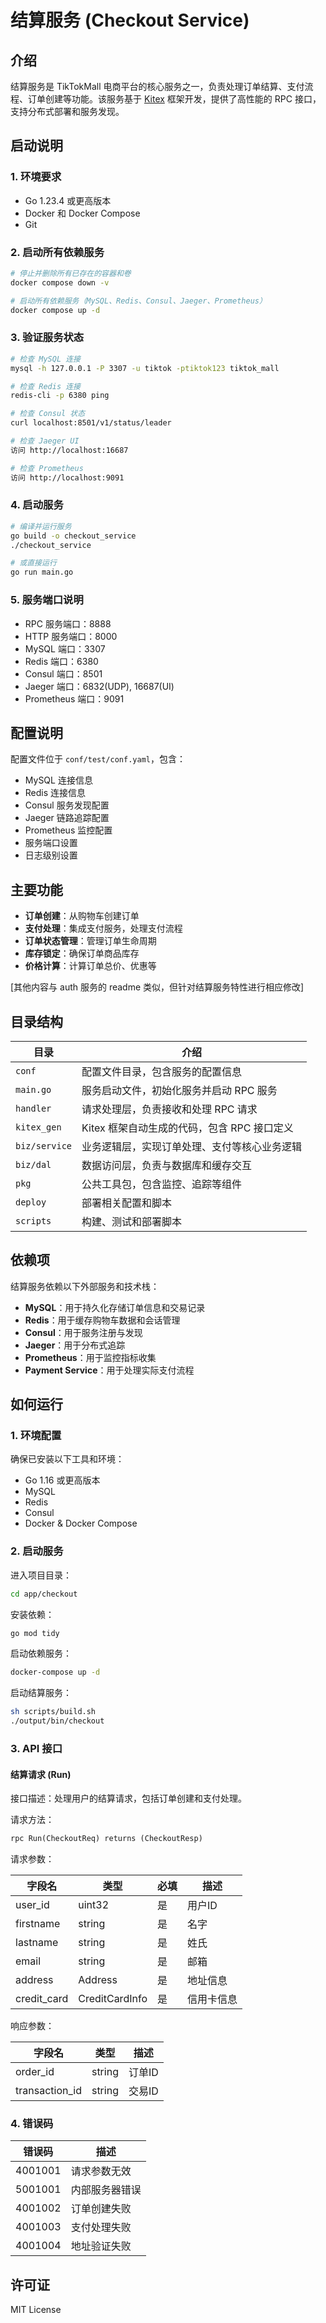 # 结算服务 (Checkout Service)

## 介绍

结算服务是 TikTokMall 电商平台的核心服务之一，负责处理订单结算、支付流程、订单创建等功能。该服务基于 [Kitex](https://github.com/cloudwego/kitex/) 框架开发，提供了高性能的 RPC 接口，支持分布式部署和服务发现。

## 启动说明

### 1. 环境要求
- Go 1.23.4 或更高版本
- Docker 和 Docker Compose
- Git

### 2. 启动所有依赖服务
```bash
# 停止并删除所有已存在的容器和卷
docker compose down -v

# 启动所有依赖服务（MySQL、Redis、Consul、Jaeger、Prometheus）
docker compose up -d
```

### 3. 验证服务状态
```bash
# 检查 MySQL 连接
mysql -h 127.0.0.1 -P 3307 -u tiktok -ptiktok123 tiktok_mall

# 检查 Redis 连接
redis-cli -p 6380 ping

# 检查 Consul 状态
curl localhost:8501/v1/status/leader

# 检查 Jaeger UI
访问 http://localhost:16687

# 检查 Prometheus
访问 http://localhost:9091
```

### 4. 启动服务
```bash
# 编译并运行服务
go build -o checkout_service
./checkout_service

# 或直接运行
go run main.go
```

### 5. 服务端口说明
- RPC 服务端口：8888
- HTTP 服务端口：8000
- MySQL 端口：3307
- Redis 端口：6380
- Consul 端口：8501
- Jaeger 端口：6832(UDP), 16687(UI)
- Prometheus 端口：9091

## 配置说明

配置文件位于 `conf/test/conf.yaml`，包含：
- MySQL 连接信息
- Redis 连接信息
- Consul 服务发现配置
- Jaeger 链路追踪配置
- Prometheus 监控配置
- 服务端口设置
- 日志级别设置

## 主要功能

- **订单创建**：从购物车创建订单
- **支付处理**：集成支付服务，处理支付流程
- **订单状态管理**：管理订单生命周期
- **库存锁定**：确保订单商品库存
- **价格计算**：计算订单总价、优惠等

[其他内容与 auth 服务的 readme 类似，但针对结算服务特性进行相应修改]

## 目录结构

| 目录            | 介绍                                                    |
|----------------|--------------------------------------------------------|
| `conf`         | 配置文件目录，包含服务的配置信息                        |
| `main.go`      | 服务启动文件，初始化服务并启动 RPC 服务                |
| `handler`      | 请求处理层，负责接收和处理 RPC 请求                    |
| `kitex_gen`    | Kitex 框架自动生成的代码，包含 RPC 接口定义            |
| `biz/service`  | 业务逻辑层，实现订单处理、支付等核心业务逻辑           |
| `biz/dal`      | 数据访问层，负责与数据库和缓存交互                     |
| `pkg`          | 公共工具包，包含监控、追踪等组件                       |
| `deploy`       | 部署相关配置和脚本                                     |
| `scripts`      | 构建、测试和部署脚本                                   |

## 依赖项

结算服务依赖以下外部服务和技术栈：

- **MySQL**：用于持久化存储订单信息和交易记录
- **Redis**：用于缓存购物车数据和会话管理
- **Consul**：用于服务注册与发现
- **Jaeger**：用于分布式追踪
- **Prometheus**：用于监控指标收集
- **Payment Service**：用于处理实际支付流程

## 如何运行

### 1. 环境配置

确保已安装以下工具和环境：

- Go 1.16 或更高版本
- MySQL
- Redis
- Consul
- Docker & Docker Compose

### 2. 启动服务

进入项目目录：
```bash
cd app/checkout
```

安装依赖：
```bash
go mod tidy
```

启动依赖服务：
```bash
docker-compose up -d
```

启动结算服务：
```bash
sh scripts/build.sh
./output/bin/checkout
```

### 3. API 接口

#### 结算请求 (Run)
接口描述：处理用户的结算请求，包括订单创建和支付处理。

请求方法：
```protobuf
rpc Run(CheckoutReq) returns (CheckoutResp)
```

请求参数：

| 字段名      | 类型           | 必填 | 描述        |
|------------|----------------|------|------------|
| user_id    | uint32        | 是   | 用户ID      |
| firstname  | string        | 是   | 名字        |
| lastname   | string        | 是   | 姓氏        |
| email      | string        | 是   | 邮箱        |
| address    | Address       | 是   | 地址信息     |
| credit_card| CreditCardInfo| 是   | 信用卡信息   |

响应参数：

| 字段名          | 类型    | 描述    |
|----------------|---------|---------|
| order_id       | string  | 订单ID   |
| transaction_id | string  | 交易ID   |

### 4. 错误码

| 错误码    | 描述          |
|----------|---------------|
| 4001001  | 请求参数无效   |
| 5001001  | 内部服务器错误 |
| 4001002  | 订单创建失败   |
| 4001003  | 支付处理失败   |
| 4001004  | 地址验证失败   |

## 许可证

MIT License 